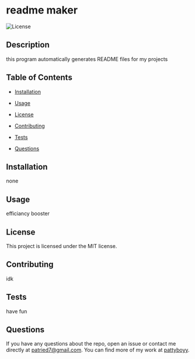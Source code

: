 # readme maker

![License](https://img.shields.io/badge/License-MIT-blue.svg)

## Description

this program automatically generates README files for my projects

## Table of Contents

* [Installation](#installation)
* [Usage](#usage)

* [License](#license)

* [Contributing](#contributing)
* [Tests](#tests)
* [Questions](#questions)

## Installation

none

## Usage

efficiancy booster

## License

This project is licensed under the MIT license.

## Contributing

idk

## Tests

have fun

## Questions

If you have any questions about the repo, open an issue or contact me directly at patried7@gmail.com. You can find more of my work at [pattyboyy](https://github.com/pattyboyy/).
